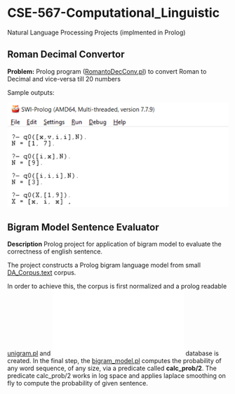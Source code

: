 # CSE-567-Computational_Linguistic
Natural Language Processing Projects (implmented in Prolog)

## Roman Decimal Convertor
**Problem:** Prolog program ([RomantoDecConv.pl](roman-decimal-convertor/RomanDecimalConversion.pl)) to convert Roman to Decimal and vice-versa till 20 numbers

Sample outputs:

![output](roman-decimal-convertor/output/output.png)

## Bigram Model Sentence Evaluator
**Description** Prolog project for application of bigram model to evaluate the correctness of english sentence.

The project constructs a Prolog bigram language model from small [DA_Corpus.text](bigram-sentense-evaluator/DA_Corpus.txt) corpus.

In order to achieve this, the corpus is first normalized and a prolog readable [unigram.pl](bigram-sentense-evaluator/unigrams.pl) and ![bigram.pl](bigram-sentense-evaluator/bigrams.pl) database is created. In the final step, the [bigram_model.pl](bigram-sentense-evaluator/bigram_model.pl) computes the probability of any word sequence, of any size, via a predicate called **calc_prob/2**. The predicate calc_prob/2 works in log space and applies laplace smoothing on fly to compute the probability of given sentence.
